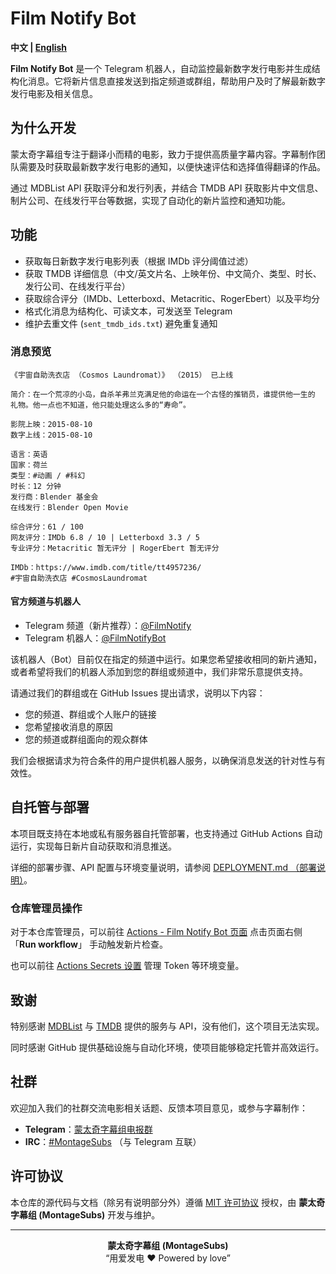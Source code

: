 # Film Notify Bot

**中文 | [English](./README.en.md)**

**Film Notify Bot** 是一个 Telegram 机器人，自动监控最新数字发行电影并生成结构化消息。它将新片信息直接发送到指定频道或群组，帮助用户及时了解最新数字发行电影及相关信息。

## 为什么开发

蒙太奇字幕组专注于翻译小而精的电影，致力于提供高质量字幕内容。字幕制作团队需要及时获取最新数字发行电影的通知，以便快速评估和选择值得翻译的作品。

通过 MDBList API 获取评分和发行列表，并结合 TMDB API 获取影片中文信息、制片公司、在线发行平台等数据，实现了自动化的新片监控和通知功能。

## 功能

- 获取每日新数字发行电影列表（根据 IMDb 评分阈值过滤）  
- 获取 TMDB 详细信息（中文/英文片名、上映年份、中文简介、类型、时长、发行公司、在线发行平台）  
- 获取综合评分（IMDb、Letterboxd、Metacritic、RogerEbert）以及平均分  
- 格式化消息为结构化、可读文本，可发送至 Telegram  
- 维护去重文件 (`sent_tmdb_ids.txt`) 避免重复通知

### 消息预览

```text
《宇宙自助洗衣店 （Cosmos Laundromat）》 （2015） 已上线

简介：在一个荒凉的小岛，自杀羊弗兰克满足他的命运在一个古怪的推销员，谁提供他一生的
礼物。他一点也不知道，他只能处理这么多的“寿命”。

影院上映：2015-08-10
数字上线：2015-08-10

语言：英语
国家：荷兰
类型：#动画 / #科幻
时长：12 分钟
发行商：Blender 基金会
在线发行：Blender Open Movie

综合评分：61 / 100
网友评分：IMDb 6.8 / 10 | Letterboxd 3.3 / 5
专业评分：Metacritic 暂无评分 | RogerEbert 暂无评分

IMDb：https://www.imdb.com/title/tt4957236/
#宇宙自助洗衣店 #CosmosLaundromat
```

#### 官方频道与机器人

- Telegram 频道（新片推荐）：[@FilmNotify](https://t.me/+3drwnBP0yjszMmNh)  
- Telegram 机器人：[@FilmNotifyBot](https://t.me/FilmNotifyBot)

该机器人（Bot）目前仅在指定的频道中运行。如果您希望接收相同的新片通知，或者希望将我们的机器人添加到您的群组或频道中，我们非常乐意提供支持。

请通过我们的群组或在 GitHub Issues 提出请求，说明以下内容：  
- 您的频道、群组或个人账户的链接  
- 您希望接收消息的原因  
- 您的频道或群组面向的观众群体

我们会根据请求为符合条件的用户提供机器人服务，以确保消息发送的针对性与有效性。

## 自托管与部署

本项目既支持在本地或私有服务器自托管部署，也支持通过 GitHub Actions 自动运行，实现每日新片自动获取和消息推送。

详细的部署步骤、API 配置与环境变量说明，请参阅 [DEPLOYMENT.md （部署说明）](./DEPLOYMENT.md)。

### 仓库管理员操作
对于本仓库管理员，可以前往 [Actions - Film Notify Bot 页面](https://github.com/MontageSubs/film-notify-bot/actions/workflows/film_notify_bot.yml) 点击页面右侧 「**Run workflow**」 手动触发新片检查。

也可以前往 [Actions Secrets 设置](https://github.com/MontageSubs/film-notify-bot/settings/secrets/actions) 管理 Token 等环境变量。


## 致谢

特别感谢 [MDBList](https://mdblist.com/) 与 [TMDB](https://www.themoviedb.org/) 提供的服务与 API，没有他们，这个项目无法实现。

同时感谢 GitHub 提供基础设施与自动化环境，使项目能够稳定托管并高效运行。

## 社群

欢迎加入我们的社群交流电影相关话题、反馈本项目意见，或参与字幕制作：  
- **Telegram**：[蒙太奇字幕组电报群](https://t.me/+HCWwtDjbTBNlM2M5)  
- **IRC**：[#MontageSubs](https://web.libera.chat/#MontageSubs) （与 Telegram 互联）

## 许可协议

本仓库的源代码与文档（除另有说明部分外）遵循 [MIT 许可协议](./LICENSE) 授权，由 **蒙太奇字幕组 (MontageSubs)** 开发与维护。



---

<div align="center">

**蒙太奇字幕组 (MontageSubs)**  
“用爱发电 ❤️ Powered by love”

</div>
